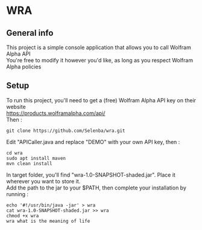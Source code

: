# WRA

## General info
This project is a simple console application that allows you to call Wolfram Alpha API<br />
You're free to modify it however you'd like, as long as you respect Wolfram Alpha policies

## Setup
To run this project, you'll need to get a (free) Wolfram Alpha API key on their website<br />
https://products.wolframalpha.com/api/<br />
Then :

```
git clone https://github.com/Selenba/wra.git
```
Edit "APICaller.java and replace "DEMO" with your own API key, then :

```
cd wra
sudo apt install maven
mvn clean install
```
In target folder, you'll find "wra-1.0-SNAPSHOT-shaded.jar". Place it wherever you want to store it. <br />
Add the path to the jar to your $PATH, then complete your installation by running : <br />
```
echo '#!/usr/bin/java -jar' > wra
cat wra-1.0-SNAPSHOT-shaded.jar >> wra
chmod +x wra
wra what is the meaning of life
```
